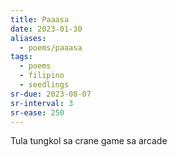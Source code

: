 ```yaml
---
title: Paaasa
date: 2023-01-30
aliases:
  - poems/paaasa
tags:
  - poems
  - filipino
  - seedlings
sr-due: 2023-08-07
sr-interval: 3
sr-ease: 250
---
```

Tula tungkol sa crane game sa arcade
